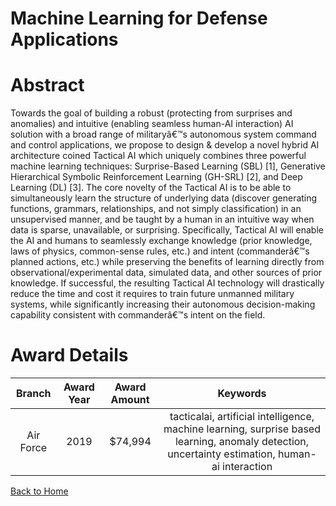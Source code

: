 
Machine Learning for Defense Applications
=========================================

# Abstract


Towards the goal of building a robust (protecting from surprises and anomalies) and intuitive (enabling seamless human-AI interaction) AI solution with a broad range of militaryâ€™s autonomous system command and control applications, we propose to design & develop a novel hybrid AI architecture coined Tactical AI which uniquely combines three powerful machine learning techniques: Surprise-Based Learning (SBL) [1], Generative Hierarchical Symbolic Reinforcement Learning (GH-SRL) [2], and Deep Learning (DL) [3]. The core novelty of the Tactical AI is to be able to simultaneously learn the structure of underlying data (discover generating functions, grammars, relationships, and not simply classification) in an unsupervised manner, and be taught by a human in an intuitive way when data is sparse, unavailable, or surprising. Specifically, Tactical AI will enable the AI and humans to seamlessly exchange knowledge (prior knowledge, laws of physics, common-sense rules, etc.) and intent (commanderâ€™s planned actions, etc.) while preserving the benefits of learning directly from observational/experimental data, simulated data, and other sources of prior knowledge. If successful, the resulting Tactical AI technology will drastically reduce the time and cost it requires to train future unmanned military systems, while significantly increasing their autonomous decision-making capability consistent with commanderâ€™s intent on the field.  

# Award Details

|Branch|Award Year|Award Amount|Keywords|
| :---: | :---: | :---: | :---: |
|Air Force|2019|$74,994|tacticalai, artificial intelligence, machine learning, surprise based learning, anomaly detection, uncertainty estimation, human-ai interaction|
  
  


[Back to Home](https://github.com/chrischow/dod_sbir_awards#1451)